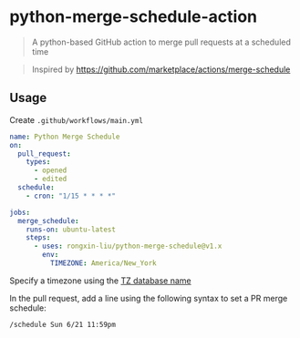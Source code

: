# python-merge-schedule-action

> A python-based GitHub action to merge pull requests at a scheduled time

> Inspired by https://github.com/marketplace/actions/merge-schedule

## Usage

Create `.github/workflows/main.yml`

```yml
name: Python Merge Schedule
on:
  pull_request:
    types:
      - opened
      - edited
  schedule:
    - cron: "1/15 * * * *"

jobs:
  merge_schedule:
    runs-on: ubuntu-latest
    steps:
      - uses: rongxin-liu/python-merge-schedule@v1.x
        env:
          TIMEZONE: America/New_York
```

Specify a timezone using the [TZ database name](https://en.wikipedia.org/wiki/List_of_tz_database_time_zones)

In the pull request, add a line using the following syntax to set a PR merge schedule:

```
/schedule Sun 6/21 11:59pm
```
